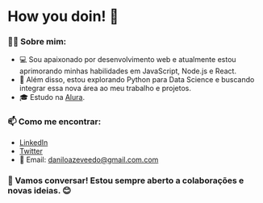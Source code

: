 # How you doin! 👋

### 👨‍💻 Sobre mim:
- 💻 Sou apaixonado por desenvolvimento web e atualmente estou aprimorando minhas habilidades em JavaScript, Node.js e React.
- 🌱 Além disso, estou explorando Python para Data Science e buscando integrar essa nova área ao meu trabalho e projetos.
- 🎓 Estudo na [Alura](https://www.alura.com.br/).

### 📫 Como me encontrar:
- [LinkedIn](https://www.linkedin.com/in/daniloazeveedo/)
- [Twitter](https://twitter.com/daniloazeveedo)
- 📧 Email: daniloazeveedo@gmail.com.com

### 💬 Vamos conversar! Estou sempre aberto a colaborações e novas ideias. 😊
